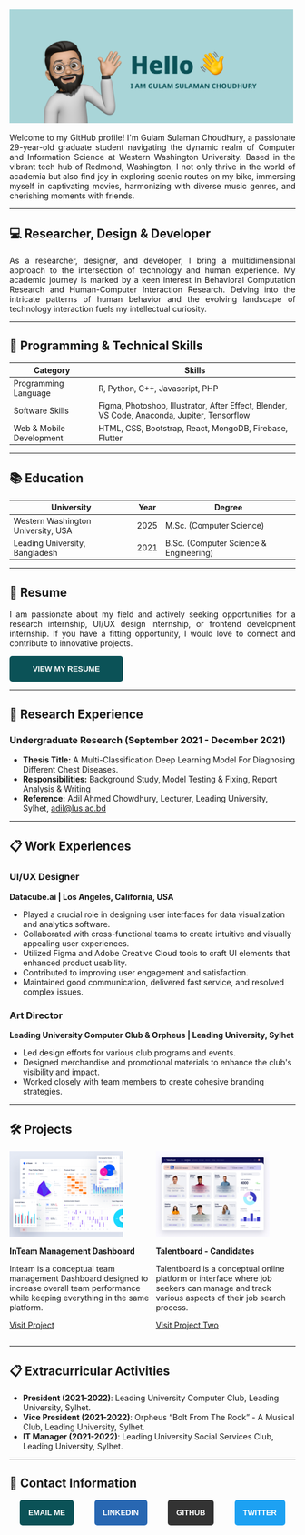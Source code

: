 <img src="assests/img/Hero_img.jpg" alt="Hero Image" style="max-width: 500px;">
<div style="text-align: justify;">
  <p>
Welcome to my GitHub profile! I'm Gulam Sulaman Choudhury, a passionate 29-year-old graduate student navigating the dynamic realm of Computer and Information Science at Western Washington University. Based in the vibrant tech hub of Redmond, Washington, I not only thrive in the world of academia but also find joy in exploring scenic routes on my bike, immersing myself in captivating movies, harmonizing with diverse music genres, and cherishing moments with friends.
  </p>
</div>


---

## 💻 Researcher, Design & Developer
<div style="text-align: justify;">
  <p>
As a researcher, designer, and developer, I bring a multidimensional approach to the intersection of technology and human experience. My academic journey is marked by a keen interest in Behavioral Computation Research and Human-Computer Interaction Research. Delving into the intricate patterns of human behavior and the evolving landscape of technology interaction fuels my intellectual curiosity.
  </p>
</div>


---

## 🚀 Programming & Technical Skills

| Category                    | Skills                                              |
|-----------------------------|-----------------------------------------------------|
| Programming Language        | R, Python, C++, Javascript, PHP                     |
| Software Skills             | Figma, Photoshop, Illustrator, After Effect, Blender, VS Code, Anaconda, Jupiter, Tensorflow |
| Web & Mobile Development    | HTML, CSS, Bootstrap, React, MongoDB, Firebase, Flutter |

---

## 📚 Education

| University | Year | Degree                               |
|------------|------|--------------------------------------|
| Western Washington University, USA | 2025 | M.Sc. (Computer Science)   |
| Leading University, Bangladesh | 2021 | B.Sc. (Computer Science & Engineering) |

---

## 📄 Resume
<div style="text-align: justify;">
  <p>
I am passionate about my field and actively seeking opportunities for a research internship, UI/UX design internship, or frontend development internship. If you have a fitting opportunity, I would love to connect and contribute to innovative projects.
  </p>
</div>


<a href="https://drive.google.com/file/d/1aPjQ8Ieb69CAFDBq9q2kJx-vqepXe9b6/view?usp=sharing" target="_blank" style="text-decoration: none;">
  <button style="width: 200px; padding: 15px; background-color: #0B5257; color: #FFFFFF; border: none; border-radius: 5px; cursor: pointer; text-transform: uppercase; font-weight: bold;">
    View My Resume
  </button>
</a>

---

## 🔬 Research Experience

### Undergraduate Research (September 2021 - December 2021)
- **Thesis Title:** A Multi-Classification Deep Learning Model For Diagnosing Different Chest Diseases.
- **Responsibilities:** Background Study, Model Testing & Fixing, Report Analysis & Writing
- **Reference:** Adil Ahmed Chowdhury, Lecturer, Leading University, Sylhet, [adil@lus.ac.bd](mailto:adil@lus.ac.bd)

---

## 📋 Work Experiences

### UI/UX Designer
**Datacube.ai | Los Angeles, California, USA**
- Played a crucial role in designing user interfaces for data visualization and analytics software.
- Collaborated with cross-functional teams to create intuitive and visually appealing user experiences.
- Utilized Figma and Adobe Creative Cloud tools to craft UI elements that enhanced product usability.
- Contributed to improving user engagement and satisfaction.
- Maintained good communication, delivered fast service, and resolved complex issues.

### Art Director
**Leading University Computer Club & Orpheus | Leading University, Sylhet**
- Led design efforts for various club programs and events.
- Designed merchandise and promotional materials to enhance the club's visibility and impact.
- Worked closely with team members to create cohesive branding strategies.


---
## 🛠️ Projects

<div style="display: flex; justify-content: space-around;">

  <!-- Project One -->
  <div>
    <img src="assests/img/Project_one.png" alt="Project One Image" style="max-width: 200px;">
    <p style="font-weight: bold;">InTeam Management Dashboard</p>
    <p>Inteam is a conceptual team management Dashboard designed to increase overall team performance while keeping everything in the same platform.</p>
    <p><a href="https://dribbble.com/shots/14509792-Status-Report-InTeam-Team-Management-Dashboard" target="_blank">Visit Project</a></p>
  </div>

  <!-- Project Two -->
  <div>
    <img src="assests/img/Project_two.jpg" alt="Project Two Image" style="max-width: 200px;">
    <p style="font-weight: bold;">Talentboard - Candidates</p>
    <p>Talentboard is a conceptual online platform or interface where job seekers can manage and track various aspects of their job search process.</p>
    <p><a href="https://dribbble.com/shots/22644733-Talentboard-Candidates" target="_blank">Visit Project Two</a></p>
  </div>

</div>

---

## 📋 Extracurricular Activities

- **President (2021-2022)**: Leading University Computer Club, Leading University, Sylhet.
- **Vice President (2021-2022)**: Orpheus “Bolt From The Rock” - A Musical Club, Leading University, Sylhet.
- **IT Manager (2021-2022)**: Leading University Social Services Club, Leading University, Sylhet.

---

## 📧 Contact Information

<div style="display: flex; justify-content: space-around;">

<!-- Email -->
<a href="mailto:gulamsulaman@gmail.com" target="_blank" style="text-decoration: none;">
  <button style="padding: 15px; background-color: #0B5257; color: #FFFFFF; border: none; border-radius: 5px; cursor: pointer; text-transform: uppercase; font-weight: bold;">
    Email Me
  </button>
</a>

<!-- LinkedIn -->
<a href="http://www.linkedin.com/in/abirsulaman" target="_blank" style="text-decoration: none;">
  <button style="padding: 15px; background-color: #2867B2; color: #FFFFFF; border: none; border-radius: 5px; cursor: pointer; text-transform: uppercase; font-weight: bold;">
    LinkedIn
  </button>
</a>

<!-- GitHub -->
<a href="https://github.com/gulamchy" target="_blank" style="text-decoration: none;">
  <button style="padding: 15px; background-color: #333333; color: #FFFFFF; border: none; border-radius: 5px; cursor: pointer; text-transform: uppercase; font-weight: bold;">
    GitHub
  </button>
</a>

<!-- Twitter -->
<a href="https://twitter.com/AbirSulaman" target="_blank" style="text-decoration: none;">
  <button style="padding: 15px; background-color: #1DA1F2; color: #FFFFFF; border: none; border-radius: 5px; cursor: pointer; text-transform: uppercase; font-weight: bold;">
    Twitter
  </button>
</a>

</div>


